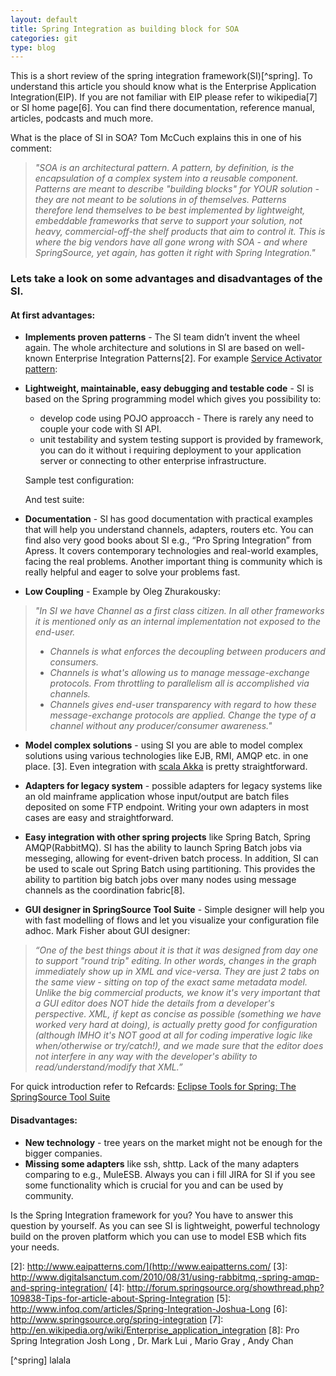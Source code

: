 ```yaml
---
layout: default
title: Spring Integration as building block for SOA
categories: git
type: blog
---
```


This is a short review of the spring integration framework(SI)[^spring]. 
To understand this article you should know what is the Enterprise Application Integration(EIP). 
If you are not familiar with EIP please refer to wikipedia[7] or SI home page[6]. 
You can find there documentation, reference manual, articles, podcasts and much more.

What is the place of SI in SOA? Tom McCuch explains this in one of his comment:
> _"SOA is an architectural pattern. A pattern, by definition, is the encapsulation_
> _of a complex system into a reusable component. Patterns are meant to describe_
> _"building blocks" for YOUR solution - they are not meant to be solutions in of_
> _themselves. Patterns therefore lend themselves to be best implemented by lightweight,_
> _embeddable frameworks that serve to support your solution, not heavy, commercial-off-the_
> _shelf products that aim to control it. This is where the big vendors have all gone wrong with_
> _SOA - and where SpringSource, yet again, has gotten it right with Spring Integration."_

### Lets take a look on some advantages and disadvantages of the SI.

#### At first advantages:

* __Implements proven patterns__ - The SI team didn’t invent the wheel again. The whole architecture 
and solutions in SI are based on well-known Enterprise Integration Patterns[2]. 
  For example [Service Activator pattern](http://bit.ly/riOKGt):
  <script src="https://gist.github.com/1139466.js?file=gistfile1.xml">
  </script>

* __Lightweight, maintainable, easy debugging and testable code__ - SI is based on the Spring programming model which gives you possibility to:

  * develop code using POJO approacch - There is rarely any need to couple your code with SI API.
  * unit testability and system testing support is provided by framework, you can do it without i
  requiring deployment to your application server or connecting to other enterprise infrastructure.

  Sample test configuration:
  <script src="https://gist.github.com/1139498.js?file=ServiceActivatorTest-context.xml">
  </script>

  And test suite:
  <script src="https://gist.github.com/1139498.js?file=ServiceActivatorTest.scala">
  </script>

* __Documentation__ - SI has good documentation with practical examples that will help 
you understand channels, adapters, routers etc. You can find also very good books 
about SI e.g., “Pro Spring Integration” from Apress. It covers contemporary technologies 
and real-world examples, facing the real problems. Another important thing is community 
which is really helpful and eager to solve your problems fast.

* __Low Coupling__ - Example by Oleg Zhurakousky: 
> _"In SI we have Channel as a first class citizen. In all other frameworks it is mentioned only as an internal implementation not exposed to the end-user._
>  * _Channels is what enforces the decoupling between producers and consumers._
>  * _Channels is what's allowing us to manage message-exchange protocols. From throttling to parallelism all is accomplished via channels._
>  * _Channels gives end-user transparency with regard to how these message-exchange protocols are applied. Change the type of a channel without any producer/consumer awareness."_

* __Model complex solutions__ - using SI you are able to model complex solutions using various technologies 
like EJB, RMI, AMQP etc. in one place. [3]. Even integration with [scala Akka](http://bit.ly/rtkXQ8) is pretty straightforward.

* __Adapters for legacy system__ - possible adapters for legacy systems like an old mainframe 
application whose input/output are batch files deposited on some FTP endpoint. Writing your own adapters in most cases are easy and straightforward.

* __Easy integration with other spring projects__  like Spring Batch, Spring AMQP(RabbitMQ). 
SI has the ability to launch Spring Batch jobs via messeging, 
allowing for event-driven batch process. In addition, SI can be used to scale 
out Spring Batch using partitioning. This provides the ability to partition big 
batch jobs over many nodes using message channels as the coordination fabric[8].

* __GUI designer in SpringSource Tool Suite__ - Simple designer will help you with fast modelling of flows and let you visualize your configuration file adhoc.
Mark Fisher about GUI designer:
> _“One of the best things about it is that it was designed from day one to support "round trip" editing._
> _In other words, changes in the graph immediately show up in XML and vice-versa. They are just 2 tabs_
> _on the same view - sitting on top of the exact same metadata model. Unlike the big commercial products,_
> _we know it's very important that a GUI editor does NOT hide the details from a developer's perspective._
> _XML, if kept as concise as possible (something we have worked very hard at doing), is actually pretty_
> _good for configuration (although IMHO it's NOT good at all for coding imperative logic like when/otherwise_
> _or try/catch!), and we made sure that the editor does not interfere in any way with the developer's ability to read/understand/modify that XML.”_

  For quick introduction refer to Refcards: [Eclipse Tools for Spring: The SpringSource Tool Suite](http://bit.ly/pbmlZr)

#### Disadvantages:
* __New technology__ - tree years on the market might not be enough for the bigger companies.
* __Missing some adapters__ like ssh, shttp. Lack of the many adapters comparing to e.g., MuleESB. Always you can i
fill JIRA for SI if you see some functionality which is crucial for you and can be used by community.

Is the Spring Integration framework for you?
You have to answer this question by yourself. As you can see SI is lightweight, 
powerful technology build on the proven platform which you can use to model ESB which fits your needs.

[1]: http://en.wikipedia.org/wiki/Enterprise_application_integration
[2]: http://www.eaipatterns.com/](http://www.eaipatterns.com/
[3]: http://www.digitalsanctum.com/2010/08/31/using-rabbitmq,-spring-amqp-and-spring-integration/
[4]: http://forum.springsource.org/showthread.php?109838-Tips-for-article-about-Spring-Integration
[5]: http://www.infoq.com/articles/Spring-Integration-Joshua-Long
[6]: http://www.springsource.org/spring-integration
[7]: http://en.wikipedia.org/wiki/Enterprise_application_integration
[8]: Pro Spring Integration Josh Long , Dr. Mark Lui , Mario Gray , Andy Chan

[^spring] lalala
